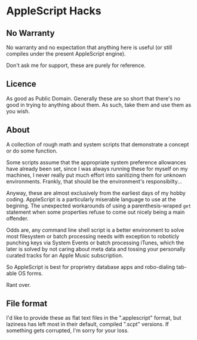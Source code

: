 # AppleScript Hacks

## No Warranty

No warranty and no expectation that anything here is useful (or still compiles under the present AppleScript engine).

Don't ask me for support, these are purely for reference.

## Licence

As good as Public Domain. Generally these are so short that there's no good in trying to anything about them. As such, take them and use them as you wish.

## About

A collection of rough math and system scripts that demonstrate a concept or do some function.

Some scripts assume that the appropriate system preference allowances have already been set, since I was always running these for myself on my machines, I never really put much effort into sanitizing them for unknown environments. Frankly, that should be the environment's responsibilty...

Anyway, these are almost exclusively from the earliest days of my hobby coding. AppleScript is a particularly miserable language to use at the begining. The unexpected workarounds of using a parenthesis-wraped `get` statement when some properties refuse to come out nicely being a main offender.

Odds are, any command line shell script is a better environment to solve most filesystem or batch processing needs with exception to roboticly punching keys via System Events or batch processing iTunes, which the later is solved by not caring about meta data and tossing your personally curated tracks for an Apple Music subscription.

So AppleScript is best for proprietry database apps and robo-dialing tab-able OS forms.

Rant over.

## File format

I'd like to provide these as flat text files in the ".applescript" format, but laziness has left most in their default, compiled ".scpt" versions. If something gets corrupted, I'm sorry for your loss.

